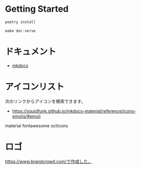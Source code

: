 # Getting Started

``` python
poetry install
```

``` shell
make doc-serve
```

# ドキュメント

- [mkdocs](https://squidfunk.github.io/mkdocs-material/reference/abbreviations/)

# アイコンリスト

次のリンクからアイコンを検索できます。

- https://squidfunk.github.io/mkdocs-material/reference/icons-emojis/#emoji

material
fontawesome
octicons

# ロゴ

https://www.brandcrowd.com/で作成した。